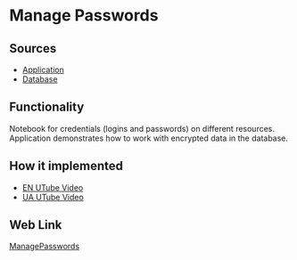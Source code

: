 # Manage Passwords

## Sources

- [Application](https://github.com/LearnFractal/FractalPlatform/tree/main/FractalPlatform.Examples/Applications/ManagePasswords/ManagePasswordsApplication.cs)
- [Database](https://github.com/LearnFractal/FractalPlatform/tree/main/FractalPlatform.Examples/Databases/ManagePasswords)

## Functionality

Notebook for credentials (logins and passwords) on different resources.
Application demonstrates how to work with encrypted data in the database.

## How it implemented

- [EN UTube Video](https://fraplat.com/jupiter/UTube?tag=110)
- [UA UTube Video](https://fraplat.com/jupiter/UTube?tag=210)

## Web Link

[ManagePasswords](https://fraplat.com/jupiter/?app=ManagePasswords)

